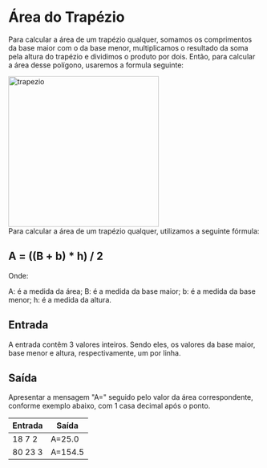 # Área do Trapézio

Para calcular a área de um trapézio qualquer, somamos os comprimentos da base maior com o da base menor, multiplicamos o resultado da soma pela altura do trapézio e dividimos o produto por dois. Então, para calcular a área desse polígono, usaremos a formula seguinte:

<img width="300" alt="trapezio" src="https://github.com/gaabrieltorres7/congenial-code-challenges/assets/98062444/5df39662-b8d7-4472-bf73-0eb53f5c743d">
<br>
Para calcular a área de um trapézio qualquer, utilizamos a seguinte fórmula:

## A = ((B + b) \* h) / 2

Onde:

A: é a medida da área;
B: é a medida da base maior;
b: é a medida da base menor;
h: é a medida da altura.

## Entrada

A entrada contêm 3 valores inteiros. Sendo eles, os valores da base maior, base menor e altura, respectivamente, um por linha.

## Saída

Apresentar a mensagem "A=" seguido pelo valor da área correspondente, conforme exemplo abaixo, com 1 casa decimal após o ponto.

| Entrada | Saída   |
| ------- | ------- |
| 18 7 2  | A=25.0  |
| 80 23 3 | A=154.5 |
